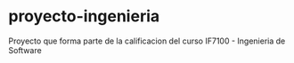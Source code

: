 # proyecto-ingenieria
Proyecto que forma parte de la calificacion del curso IF7100 - Ingenieria de Software
